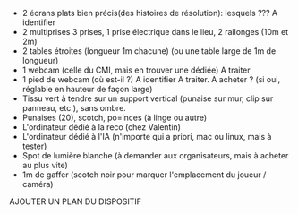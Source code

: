 * 2 écrans plats bien précis(des histoires de résolution): lesquels ??? A identifier
* 2 multiprises 3 prises, 1 prise électrique dans le lieu, 2 rallonges (10m et 2m)
* 2 tables étroites (longueur 1m chacune) (ou une table large de 1m de longueur)
* 1 webcam (celle du CMI, mais en trouver une dédiée) A traiter
* 1 pied de webcam (où est-il ?) A identifier A traiter. A acheter ? (si oui, réglable en hauteur de façon large)
* Tissu vert à tendre sur un support vertical (punaise sur mur, clip sur panneau, etc.), sans ombre.
* Punaises (20), scotch, po=inces (à linge ou autre)
* L'ordinateur dédié à la reco (chez Valentin)
* L'ordinateur dédié à l'IA (n'importe qui a priori, mac ou linux, mais à tester)  
* Spot de lumière blanche (à demander aux organisateurs, mais à acheter au plus vite)
* 1m de gaffer (scotch noir pour marquer l'emplacement du joueur / caméra)

AJOUTER UN PLAN DU DISPOSITIF